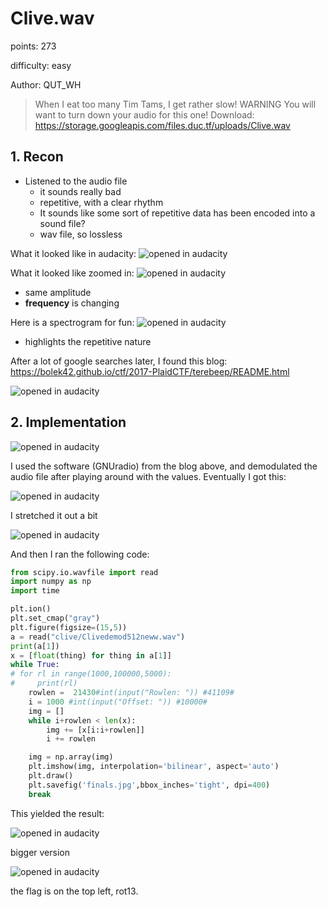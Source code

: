 # Clive.wav

points: 273

difficulty: easy

Author: QUT_WH

> When I eat too many Tim Tams, I get rather slow!
> WARNING You will want to turn down your audio for this one!
> Download: https://storage.googleapis.com/files.duc.tf/uploads/Clive.wav

## 1. Recon

- Listened to the audio file
    - it sounds really bad
    - repetitive, with a clear rhythm
    - It sounds like some sort of repetitive data has been encoded into a sound file?
    - wav file, so lossless

What it looked like in audacity:
![opened in audacity](./recon1.png)

What it looked like zoomed in:
![opened in audacity](./recon2.png)
- same amplitude
- **frequency** is changing

Here is a spectrogram for fun:
![opened in audacity](./recon3.png)
- highlights the repetitive nature

After a lot of google searches later, I found this blog:
https://bolek42.github.io/ctf/2017-PlaidCTF/terebeep/README.html

![opened in audacity](./sstv1.png)


## 2. Implementation

![opened in audacity](./sstv2.png)

I used the software (GNUradio) from the blog above, and demodulated the audio file after playing around with the values. Eventually I got this:


![opened in audacity](./demodulated_but_before_preprocessing.png)

I stretched it out a bit

![opened in audacity](./demodulated_after_processing.png)

And then I ran the following code:

```python
from scipy.io.wavfile import read
import numpy as np
import time

plt.ion()
plt.set_cmap("gray")
plt.figure(figsize=(15,5))
a = read("clive/Clivedemod512neww.wav")
print(a[1])
x = [float(thing) for thing in a[1]]
while True:
# for rl in range(1000,100000,5000):
#     print(rl)
    rowlen =  21430#int(input("Rowlen: ")) #41109#
    i = 1000 #int(input("Offset: ")) #10000#
    img = []
    while i+rowlen < len(x):
        img += [x[i:i+rowlen]]
        i += rowlen

    img = np.array(img)
    plt.imshow(img, interpolation='bilinear', aspect='auto')
    plt.draw()
    plt.savefig('finals.jpg',bbox_inches='tight', dpi=400)
    break
```

This yielded the result:

![opened in audacity](./result.png)

bigger version

![opened in audacity](./finals.jpg)

the flag is on the top left, rot13.